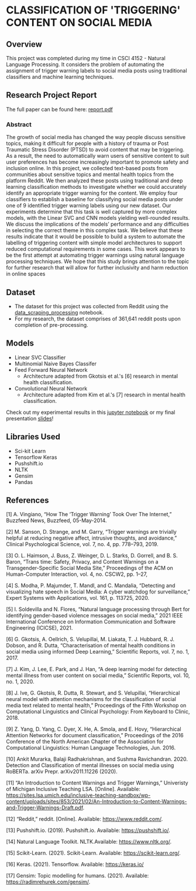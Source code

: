 # CLASSIFICATION OF 'TRIGGERING' CONTENT ON SOCIAL MEDIA

## Overview
  This project was completed during my time in CSCI 4152 - Natural Language Processing. It considers the problem of automating the assignment of trigger warning labels   to social media posts using traditional classifiers and machine learning techniques.

  ## Research Project Report
  The full paper can be found here: [report.pdf](https://github.com/ksek87/trigger_warning_classification/blob/main/report.pdf)
  ### Abstract
  The growth of social media has changed the way people discuss sensitive topics, making it difficult 
  for people with a history of trauma or Post Traumatic Stress Disorder (PTSD) to avoid content that 
  may be triggering. As a result, the need to automatically warn users of sensitive content to suit 
  user preferences has become increasingly important to promote safety and inclusion online. In this 
  project, we collected text-based posts from communities about sensitive topics and mental health 
  topics from the platform Reddit. We then analyzed these posts using traditional and deep learning 
  classification methods to investigate whether we could accurately identify an appropriate trigger 
  warning for the content. We employ four classifiers to establish a baseline for classifying social 
  media posts under one of 9 identified trigger warning labels using our new dataset. Our 
  experiments determine that this task is well captured by more complex models, with the Linear 
  SVC and CNN models yielding well-rounded results. We discuss the implications of the models’ 
  performance and any difficulties in selecting the correct theme in this complex task. We believe 
  that these results indicate that it would be possible to build a system to automate the labelling of 
  triggering content with simple model architectures to support reduced computational requirements 
  in some cases. This work appears to be the first attempt at automating trigger warnings using 
  natural language processing techniques. We hope that this study brings attention to the topic for 
  further research that will allow for further inclusivity and harm reduction in online spaces
  
 ## Dataset 
  - The dataset for this project was collected from Reddit using the [data_scraping_processing](https://github.com/ksek87/trigger_warning_classification/blob/main/src/data_scraping_processing.ipynb) notebook. 
  - For my research, the dataset comprises of 361,641 reddit posts upon completion of pre-processing. 

## Models
- Linear SVC Classifier 
- Multinomial Naive Bayes Classifer
- Feed Forward Neural Network
    - Architecture adapted from Gkotsis et al.'s [6] research in mental health classification.
- Convolutional Neural Network
    - Architecture adapted from Kim et al.'s [7] research in mental health classification.

Check out my experimental results in this [jupyter notebook](https://github.com/ksek87/trigger_warning_classification/blob/main/src/pre_processing_and_modelling.ipynb) or my final presentation [slides](https://github.com/ksek87/trigger-warning-classification/blob/main/slides.pdf)!

## Libraries Used
- Sci-kit Learn
- Tensorflow Keras
- Pushshift.io
- NLTK
- Gensim
- Pandas
## References
[1] A. Vingiano, “How The ‘Trigger Warning’ Took Over The Internet,” Buzzfeed News, 
Buzzfeed, 05-May-2014. 

[2] M. Sanson, D. Strange, and M. Garry, “Trigger warnings are trivially helpful at reducing 
negative affect, intrusive thoughts, and avoidance,” Clinical Psychological Science, vol. 7, 
no. 4, pp. 778–793, 2019.

[3] O. L. Haimson, J. Buss, Z. Weinger, D. L. Starks, D. Gorrell, and B. S. Baron, “Trans time: 
Safety, Privacy, and Content Warnings on a Transgender-Specific Social Media Site,” 
Proceedings of the ACM on Human-Computer Interaction, vol. 4, no. CSCW2, pp. 1–27, 


[4] S. Modha, P. Majumder, T. Mandl, and C. Mandalia, “Detecting and visualizing hate speech 
in Social Media: A cyber watchdog for surveillance,” Expert Systems with Applications, vol. 
161, p. 113725, 2020. 

[5] I. Soldevilla and N. Flores, “Natural language processing through Bert for identifying gender-based violence messages on social media,” 2021 IEEE International Conference on 
Information Communication and Software Engineering (ICICSE), 2021. 

[6] G. Gkotsis, A. Oellrich, S. Velupillai, M. Liakata, T. J. Hubbard, R. J. Dobson, and R. Dutta, 
“Characterisation of mental health conditions in social media using informed Deep 
Learning,” Scientific Reports, vol. 7, no. 1, 2017. 

[7] J. Kim, J. Lee, E. Park, and J. Han, “A deep learning model for detecting mental illness from 
user content on social media,” Scientific Reports, vol. 10, no. 1, 2020. 

[8] J. Ive, G. Gkotsis, R. Dutta, R. Stewart, and S. Velupillai, “Hierarchical neural model with 
attention mechanisms for the classification of social media text related to mental health,” 
Proceedings of the Fifth Workshop on Computational Linguistics and Clinical Psychology: 
From Keyboard to Clinic, 2018. 

[9] Z. Yang, D. Yang, C. Dyer, X. He, A. Smola, and E. Hovy, “Hierarchical Attention Networks 
for document classification,” Proceedings of the 2016 Conference of the North American 
Chapter of the Association for Computational Linguistics: Human Language Technologies, 
Jun. 2016. 

[10] Ankit Murarka, Balaji Radhakrishnan, and Sushma Ravichandran. 2020. Detection and 
Classification of mental illnesses on social media using RoBERTa. arXiv Prepr. 
arXiv2011.11226 (2020).

[11] “An Introduction to Content Warnings and Trigger Warnings,” Univeristy of Michigan 
Inclusive Teaching LSA. [Online]. Available: https://sites.lsa.umich.edu/inclusive-teaching-sandbox/wp-content/uploads/sites/853/2021/02/An-Introduction-to-Content-Warnings-and-Trigger-Warnings-Draft.pdf. 

[12] “Reddit,” reddit. [Online]. Available: https://www.reddit.com/.

[13] Pushshift.io. (2019). Pushshift.io. Available: https://pushshift.io/.

[14] Natural Language Toolkit. NLTK.Available: https://www.nltk.org/.

[15] Scikit-Learn. (2021). Scikit-Learn. Available: https://scikit-learn.org/.

[16] Keras. (2021). Tensorflow. Available: https://keras.io/

[17] Gensim: Topic modelling for humans. (2021). Available: https://radimrehurek.com/gensim/.
